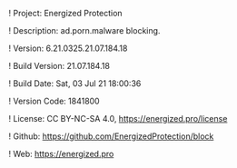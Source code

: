 ! Project: Energized Protection

! Description: ad.porn.malware blocking.

! Version: 6.21.0325.21.07.184.18

! Build Version: 21.07.184.18

! Build Date: Sat, 03 Jul 21 18:00:36

! Version Code: 1841800

! License: CC BY-NC-SA 4.0, https://energized.pro/license

! Github: https://github.com/EnergizedProtection/block

! Web: https://energized.pro
